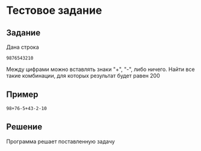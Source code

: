 # Тестовое задание 
## Задание
Дана строка 
    
    9876543210
 Между цифрами можно вставлять знаки "+", "-", либо ничего. Найти все такие комбинации, для которых результат будет равен 200
## Пример 
    98+76-5+43-2-10


## Решение 
Программа решает поставленную задачу
